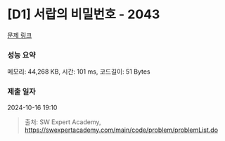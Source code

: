 # [D1] 서랍의 비밀번호 - 2043 

[문제 링크](https://swexpertacademy.com/main/code/problem/problemDetail.do?contestProbId=AV5QJ_8KAx8DFAUq) 

### 성능 요약

메모리: 44,268 KB, 시간: 101 ms, 코드길이: 51 Bytes

### 제출 일자

2024-10-16 19:10



> 출처: SW Expert Academy, https://swexpertacademy.com/main/code/problem/problemList.do